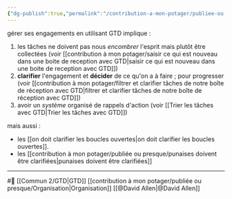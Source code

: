 ```yaml
---
{"dg-publish":true,"permalink":"/contribution-a-mon-potager/publiee-ou-presque/assumer-efficacement-ses-engagements-internes-avec-gtd/"}
---
```


gérer ses engagements en utilisant GTD implique :
1. les tâches ne doivent pas nous *encombrer* l'esprit mais plutôt être collectées (voir [[contribution à mon potager/saisir ce qui est nouveau dans une boite de reception avec GTD\|saisir ce qui est nouveau dans une boite de reception avec GTD]])
2. **clarifier** l'engagement et **décider** de ce qu'on a à faire ; pour progresser (voir [[contribution à mon potager/filtrer et clarifier tâches de notre boîte de réception avec GTD\|filtrer et clarifier tâches de notre boîte de réception avec GTD]])
3. avoir un *système* organisé de rappels d'action (voir [[Trier les tâches avec GTD\|Trier les tâches avec GTD]])

mais aussi : 
- les [[on doit clarifier les boucles ouvertes\|on doit clarifier les boucles ouvertes]].
- les [[contribution à mon potager/publiée ou presque/punaises doivent être clarifiées\|punaises doivent être clarifiées]]

---
#🌱  [[Commun 2/GTD\|GTD]] [[contribution à mon potager/publiée ou presque/Organisation\|Organisation]] [[@David Allen\|@David Allen]]